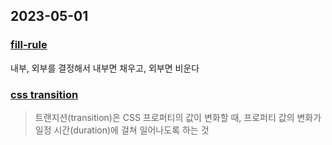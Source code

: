## 2023-05-01
### [fill-rule](https://developer.mozilla.org/en-US/docs/Web/SVG/Attribute/fill-rule)
내부, 외부를 결정해서 내부면 채우고, 외부면 비운다

### [css transition](https://poiemaweb.com/css3-transition)
> 트랜지션(transition)은 CSS 프로퍼티의 값이 변화할 때, 프로퍼티 값의 변화가 일정 시간(duration)에 걸쳐 일어나도록 하는 것
